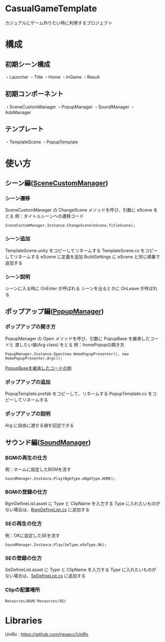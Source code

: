 # CasualGameTemplate
カジュアルにゲーム作りたい時に利用するプロジェクト

# 構成
## 初期シーン構成
・Launcher
・Title
・Home
・InGame
・Result

## 初期コンポーネント
・SceneCustomManager
・PopupManager
・SoundManager
・AdsManager

## テンプレート
・TemplateScene
・PopupTemplate

# 使い方
## シーン編([SceneCustomManager](./Assets/Products/Scripts/Utility/Scene/SceneCustomManager.cs))
### シーン遷移
SceneCustomManager の ChangeScene メソッドを呼び、引数に eScene をとる
例：タイトルシーンへの遷移コード
```
SceneCustomManager.Instance.ChangeScene(eScene.TitleScene);
```

### シーン追加
TemplateScene.unity をコピーしてリネームする
TemplateScene.cs をコピーしてリネームする
eScene に定義を追加
BuildSettings に eScene と同じ順番で追加する

### シーン説明
シーンに入る時に OnEnter が呼ばれる
シーンを出るときに OnLeave が呼ばれる

## ポップアップ編([PopupManager](./Assets/Products/Scripts/Utility/Popup/PopupManager.cs))
### ポップアップの開き方
PopupManager の Open メソッドを呼び、引数に PopupBase を継承したコードと 渡したい値(Arg class) をとる
例：homePopupの開き方
```
PopupManager.Instance.Open(new HomePopupPresenter(), new HomePopupPresenter.Arg());
```
[PopupBaseを継承したコードの例](./Assets/Products/Scripts/Scene/Home/HomePopupPresenter.cs)

### ポップアップの追加
PopupTemplate.prefab をコピーして、リネームする
PopupTemplate.cs をコピーしてリネームする

### ポップアップの説明
Arg に自由に渡せる値を記述できる

## サウンド編([SoundManager](./Assets/Products/Scripts/Utility/Sound/Scripts/SoundManager.cs))
### BGMの再生の仕方
例：ホームに設定したBGMを流す
```
SoundManager.Instance.Play(BgmType.eBgmType.HOME);
```
### BGMの登録の仕方
BgmDefineList.asset に Type と ClipName を入力する
Type に入れたいものがない場合は、[BgmDefineList.cs](./Assets/Products/Scripts/Utility/Sound/Scripts/BgmDefineList.cs) に追加する

### SEの再生の仕方
例：OKに設定したSEを流す
```
SoundManager.Instance.Play(SeType.eSeType.OK);
```

### SEの登録の仕方
SeDefineList.asset に Type と ClipName を入力する
Type に入れたいものがない場合は、[SeDefineList.cs](./Assets/Products/Scripts/Utility/Sound/Scripts/SeDefineList.cs) に追加する

### Clipの配置場所
`Resources/BGM/`
`Resources/SE/`

# Libraries
UniRx : https://github.com/neuecc/UniRx
